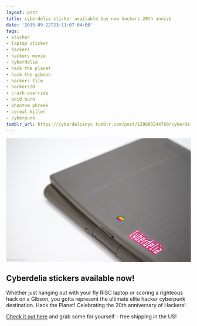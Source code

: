 ```yaml
---
layout: post
title: cyberdelia sticker available buy now hackers 20th annive
date: '2015-09-22T23:11:07-04:00'
tags:
- sticker
- laptop sticker
- hackers
- hackers movie
- cyberdelia
- hack the planet
- hack the gibson
- hackers film
- hackers20
- crash override
- acid burn
- phantom phreak
- cereal killer
- cyberpunk
tumblr_url: https://cyberdelianyc.tumblr.com/post/129685544760/cyberdelia-sticker-available-buy-now-hackers-20th-annive
---
```

 ![](/images/tumblr_nv40ujOtpy1tqzrm7o1_1280.jpg)  

## Cyberdelia stickers available now!

Whether just hanging out with your fly RISC laptop or scoring a righteous hack on a Gibson, you gotta represent the ultimate elite hacker cyberpunk destination. Hack the Planet! Celebrating the 20th anniversary of Hackers!

[Check it out here](https://www.stickermule.com/marketplace/8538-cyberdelia) and grab some for yourself - free shipping in the US!
